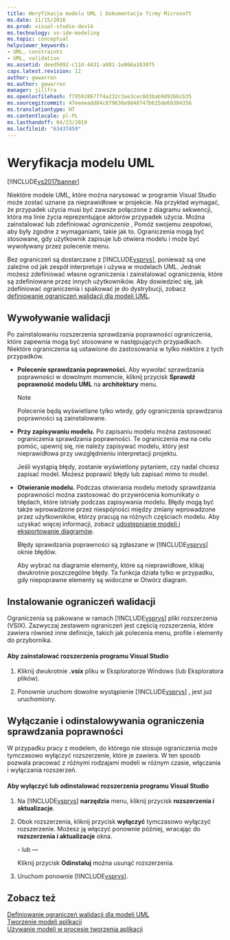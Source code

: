 ```yaml
---
title: Weryfikacja modelu UML | Dokumentacja firmy Microsoft
ms.date: 11/15/2016
ms.prod: visual-studio-dev14
ms.technology: vs-ide-modeling
ms.topic: conceptual
helpviewer_keywords:
- UML, constraints
- UML, validation
ms.assetid: deed5092-c11d-4431-a801-1e866a103075
caps.latest.revision: 12
author: gewarren
ms.author: gewarren
manager: jillfra
ms.openlocfilehash: f795928677f4a232c3ae3cec0d3bab9d9266cb35
ms.sourcegitcommit: 47eeeeadd84c879636e9d48747b615de69384356
ms.translationtype: HT
ms.contentlocale: pl-PL
ms.lasthandoff: 04/23/2019
ms.locfileid: "63437459"
---
```

# <a name="validate-your-uml-model"></a>Weryfikacja modelu UML
[!INCLUDE[vs2017banner](../includes/vs2017banner.md)]

Niektóre modele UML, które można narysować w programie Visual Studio może zostać uznane za nieprawidłowe w projekcie. Na przykład wymagać, że przypadek użycia musi być zawsze połączone z diagramu sekwencji, która ma linie życia reprezentujące aktorów przypadek użycia. Można zainstalować lub zdefiniować *ograniczenia* , Pomóż swojemu zespołowi, aby były zgodne z wymaganiami, takie jak to. Ograniczenia mogą być stosowane, gdy użytkownik zapisuje lub otwiera modelu i może być wywoływany przez polecenie menu.  
  
 Bez ograniczeń są dostarczane z [!INCLUDE[vsprvs](../includes/vsprvs-md.md)], ponieważ są one zależne od jak zespół interpretuje i używa w modelach UML. Jednak możesz zdefiniować własne ograniczenia i zainstalować ograniczenia, które są zdefiniowane przez innych użytkowników. Aby dowiedzieć się, jak zdefiniować ograniczenia i spakować je do dystrybucji, zobacz [definiowanie ograniczeń walidacji dla modeli UML](../modeling/define-validation-constraints-for-uml-models.md).  
  
## <a name="invoking-validation"></a>Wywoływanie walidacji  
 Po zainstalowaniu rozszerzenia sprawdzania poprawności ograniczenia, które zapewnia mogą być stosowane w następujących przypadkach. Niektóre ograniczenia są ustawione do zastosowania w tylko niektóre z tych przypadków.  
  
- **Polecenie sprawdzania poprawności.** Aby wywołać sprawdzania poprawności w dowolnym momencie, kliknij przycisk **Sprawdź poprawność modelu UML** na **architektury** menu.  
  
  > [!NOTE]
  > Polecenie będą wyświetlane tylko wtedy, gdy ograniczenia sprawdzania poprawności są zainstalowane.  
  
- **Przy zapisywaniu modelu.** Po zapisaniu modelu można zastosować ograniczenia sprawdzania poprawności. Te ograniczenia ma na celu pomóc, upewnij się, nie należy zapisywać modelu, który jest nieprawidłowa przy uwzględnieniu interpretacji projektu.  
  
   Jeśli wystąpią błędy, zostanie wyświetlony pytaniem, czy nadal chcesz zapisać model. Możesz poprawić błędy lub zapisać mimo to model.  
  
- **Otwieranie modelu.** Podczas otwierania modelu metody sprawdzania poprawności można zastosować do przywrócenia komunikaty o błędach, które istniały podczas zapisywania modelu. Błędy mogą być także wprowadzone przez niespójności między zmiany wprowadzone przez użytkowników, którzy pracują na różnych częściach modelu. Aby uzyskać więcej informacji, zobacz [udostępnianie modeli i eksportowanie diagramów](../modeling/share-models-and-exporting-diagrams.md).  
  
  Błędy sprawdzania poprawności są zgłaszane w [!INCLUDE[vsprvs](../includes/vsprvs-md.md)] oknie błędów.  
  
  Aby wybrać na diagramie elementy, które są nieprawidłowe, klikaj dwukrotnie poszczególne błędy. Ta funkcja działa tylko w przypadku, gdy niepoprawne elementy są widoczne w Otwórz diagram.  
  
## <a name="installing-validation-constraints"></a>Instalowanie ograniczeń walidacji  
 Ograniczenia są pakowane w ramach [!INCLUDE[vsprvs](../includes/vsprvs-md.md)] pliki rozszerzenia (VSIX). Zazwyczaj zestawem ograniczeń jest częścią rozszerzenia, które zawiera również inne definicje, takich jak polecenia menu, profile i elementy do przybornika.  
  
#### <a name="to-install-a-visual-studio-extension"></a>Aby zainstalować rozszerzenia programu Visual Studio  
  
1. Kliknij dwukrotnie **.vsix** pliku w Eksploratorze Windows (lub Eksploratora plików).  
  
2. Ponownie uruchom dowolne wystąpienie [!INCLUDE[vsprvs](../includes/vsprvs-md.md)] , jest już uruchomiony.  
  
## <a name="disabling-and-uninstalling-validation-constraints"></a>Wyłączanie i odinstalowywania ograniczenia sprawdzania poprawności  
 W przypadku pracy z modelem, do którego nie stosuje ograniczenia może tymczasowo wyłączyć rozszerzenie, które je zawiera. W ten sposób pozwala pracować z różnymi rodzajami modeli w różnym czasie, włączania i wyłączania rozszerzeń.  
  
#### <a name="to-disable-or-uninstall-a-visual-studio-extension"></a>Aby wyłączyć lub odinstalować rozszerzenia programu Visual Studio  
  
1. Na [!INCLUDE[vsprvs](../includes/vsprvs-md.md)] **narzędzia** menu, kliknij przycisk **rozszerzenia i aktualizacje**.  
  
2. Obok rozszerzenia, kliknij przycisk **wyłączyć** tymczasowo wyłączyć rozszerzenie. Możesz ją włączyć ponownie później, wracając do **rozszerzenia i aktualizacje** okna.  
  
     \- lub —  
  
     Kliknij przycisk **Odinstaluj** można usunąć rozszerzenia.  
  
3. Uruchom ponownie [!INCLUDE[vsprvs](../includes/vsprvs-md.md)].  
  
## <a name="see-also"></a>Zobacz też  
 [Definiowanie ograniczeń walidacji dla modeli UML](../modeling/define-validation-constraints-for-uml-models.md)   
 [Tworzenie modeli aplikacji](../modeling/create-models-for-your-app.md)   
 [Używanie modeli w procesie tworzenia aplikacji](../modeling/use-models-in-your-development-process.md)
